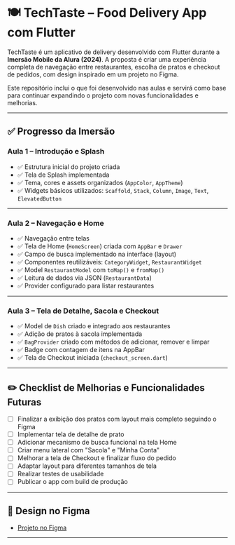 # 🍽️ TechTaste – Food Delivery App com Flutter

TechTaste é um aplicativo de delivery desenvolvido com Flutter durante a **Imersão Mobile da Alura (2024)**. A proposta é criar uma experiência completa de navegação entre restaurantes, escolha de pratos e checkout de pedidos, com design inspirado em um projeto no Figma.

Este repositório inclui o que foi desenvolvido nas aulas e servirá como base para continuar expandindo o projeto com novas funcionalidades e melhorias.

---

## ✅ Progresso da Imersão

### Aula 1 – Introdução e Splash
- ✅ Estrutura inicial do projeto criada  
- ✅ Tela de Splash implementada  
- ✅ Tema, cores e assets organizados (`AppColor`, `AppTheme`)  
- ✅ Widgets básicos utilizados: `Scaffold`, `Stack`, `Column`, `Image`, `Text`, `ElevatedButton`

---

### Aula 2 – Navegação e Home
- ✅ Navegação entre telas  
- ✅ Tela de Home (`HomeScreen`) criada com `AppBar` e `Drawer`  
- ✅ Campo de busca implementado na interface (layout)  
- ✅ Componentes reutilizáveis: `CategoryWidget`, `RestaurantWidget`  
- ✅ Model `RestaurantModel` com `toMap()` e `fromMap()`  
- ✅ Leitura de dados via JSON (`RestaurantData`)  
- ✅ Provider configurado para listar restaurantes

---

### Aula 3 – Tela de Detalhe, Sacola e Checkout
- ✅ Model de `Dish` criado e integrado aos restaurantes  
- ✅ Adição de pratos à sacola implementada  
- ✅ `BagProvider` criado com métodos de adicionar, remover e limpar  
- ✅ Badge com contagem de itens na AppBar  
- ✅ Tela de Checkout iniciada (`checkout_screen.dart`)  

---

## ✏️ Checklist de Melhorias e Funcionalidades Futuras

- [ ] Finalizar a exibição dos pratos com layout mais completo seguindo o Figma  
- [ ] Implementar tela de detalhe de prato  
- [ ] Adicionar mecanismo de busca funcional na tela Home  
- [ ] Criar menu lateral com "Sacola" e "Minha Conta"  
- [ ] Melhorar a tela de Checkout e finalizar fluxo do pedido  
- [ ] Adaptar layout para diferentes tamanhos de tela  
- [ ] Realizar testes de usabilidade  
- [ ] Publicar o app com build de produção

---

## 🎨 Design no Figma

- [Projeto no Figma](https://www.figma.com/design/5WKjBnTvAKTraWTRqsjK02/TechTaste-%7C-Imers%C3%A3o?node-id=7-47&p=f&t=zTmg2gQPfj12BOno-0)

---
